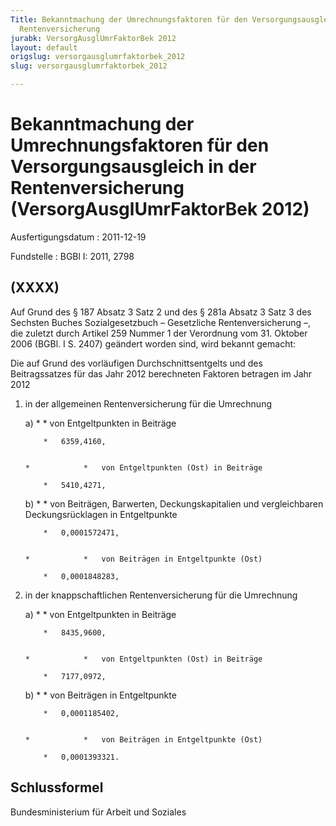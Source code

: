 ```yaml
---
Title: Bekanntmachung der Umrechnungsfaktoren für den Versorgungsausgleich in der
  Rentenversicherung
jurabk: VersorgAusglUmrFaktorBek 2012
layout: default
origslug: versorgausglumrfaktorbek_2012
slug: versorgausglumrfaktorbek_2012

---
```


# Bekanntmachung der Umrechnungsfaktoren für den Versorgungsausgleich in der Rentenversicherung (VersorgAusglUmrFaktorBek 2012)

Ausfertigungsdatum
:   2011-12-19

Fundstelle
:   BGBl I: 2011, 2798


## (XXXX)

Auf Grund des § 187 Absatz 3 Satz 2 und des § 281a Absatz 3 Satz 3 des Sechsten Buches Sozialgesetzbuch – Gesetzliche Rentenversicherung –, die zuletzt durch Artikel 259 Nummer 1 der Verordnung vom 31. Oktober 2006 (BGBl. I S. 2407) geändert worden sind, wird bekannt gemacht:

Die auf Grund des vorläufigen Durchschnittsentgelts und des Beitragssatzes für das Jahr 2012 berechneten Faktoren betragen im Jahr 2012

1.  in der allgemeinen Rentenversicherung für die Umrechnung

    a)
        *            *   von Entgeltpunkten in Beiträge

            *   6359,4160,


        *            *   von Entgeltpunkten (Ost) in Beiträge

            *   5410,4271,





    b)
        *            *   von Beiträgen, Barwerten, Deckungskapitalien und
                vergleichbaren Deckungsrücklagen in Entgeltpunkte

            *   0,0001572471,


        *            *   von Beiträgen in Entgeltpunkte (Ost)

            *   0,0001848283,








2.  in der knappschaftlichen Rentenversicherung für die Umrechnung

    a)
        *            *   von Entgeltpunkten in Beiträge

            *   8435,9600,


        *            *   von Entgeltpunkten (Ost) in Beiträge

            *   7177,0972,





    b)
        *            *   von Beiträgen in Entgeltpunkte

            *   0,0001185402,


        *            *   von Beiträgen in Entgeltpunkte (Ost)

            *   0,0001393321.











## Schlussformel

Bundesministerium für Arbeit und Soziales

